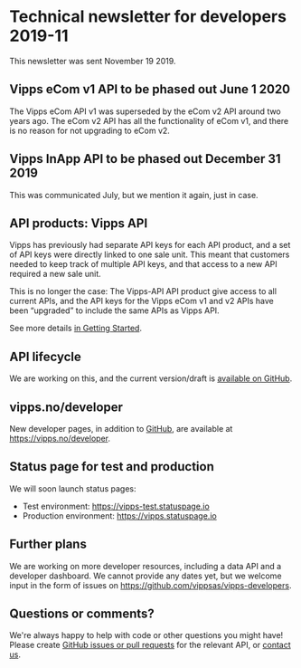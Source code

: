 <!-- START_METADATA
---
sidebar_position: 78
title: 2019-11
pagination_next: null
pagination_prev: null
---
END_METADATA -->

# Technical newsletter for developers 2019-11

This newsletter was sent November 19 2019.

## Vipps eCom v1 API to be phased out June 1 2020

The Vipps eCom API v1 was superseded by the eCom v2 API around two years ago.
The eCom v2 API has all the functionality of eCom v1, and there is no reason
for not upgrading to eCom v2.


## Vipps InApp API to be phased out December 31 2019

This was communicated July, but we mention it again, just in case.

## API products: Vipps API

Vipps has previously had separate API keys for each API product, and a set of API keys were
directly linked to one sale unit. This meant that customers needed to keep track of
multiple API keys, and that access to a new API required a new sale unit.

This is no longer the case: The Vipps-API API product give access to all current APIs,
and the API keys for the Vipps eCom v1 and v2 APIs have been “upgraded” to include the
same APIs as Vipps API.

See more details [in Getting Started](../vipps-getting-started.md).

## API lifecycle

We are working on this, and the current version/draft is
[available on GitHub](../common-topics/api-lifecycle.md).

## vipps.no/developer

New developer pages, in addition to
[GitHub](https://github.com/vippsas),
are available at <https://vipps.no/developer>.

## Status page for test and production

We will soon launch status pages:

- Test environment: <https://vipps-test.statuspage.io>
- Production environment: <https://vipps.statuspage.io>

## Further plans

We are working on more developer resources, including a data API and
a developer dashboard. We cannot provide any dates yet, but we
welcome input in the form of issues on https://github.com/vippsas/vipps-developers.

## Questions or comments?

We're always happy to help with code or other questions you might have!
Please create [GitHub issues or pull requests](https://github.com/vippsas)
for the relevant API,
or [contact us](https://vippsas.github.io/vipps-developer-docs/docs/vipps-developers/contact).
